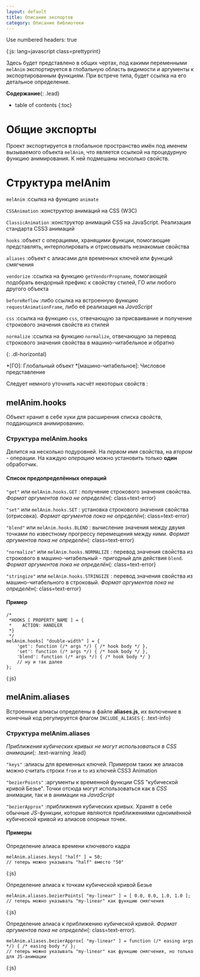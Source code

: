 ```yaml
---
layout: default
title: Описание экспортов
category: Описание библиотеки
---
```

Use numbered headers: true

{:js: lang=javascript class=prettyprint}

Здесь будет представлено в общих чертах, под какими переменными `melAnim` экспортируется в глобальную область видимости и аргументы к экспортированным функциям. 
При встрече типа, будет ссылка на его детальное определение.

**Содержание**{: .lead}

* table of contents
{:toc}

# Общие экспорты #

Проект экспортируется в глобальное пространство имён под именем вызываемого объекта `melAnim`, что является ссылкой на процедурную функцию анимирования.
К ней подмешаны несколько свойств.

# Структура melAnim #

`melAnim`
:ссылка на функцию `animate`

`CSSAnimation`
:конструктор анимаций на CSS (W3C)

`ClassicAnimation`
:конструктор анимаций CSS на JavaScript. Реализация стандарта CSS3 анимаций

`hooks`
:объект с операциями, хранящими функции, помогающие представлять, интерполировать и отрисовывать незнакомые свойства

`aliases`
:объект с алиасами для временных ключей или функций смягчения

`vendorize`
:ссылка на функцию `getVendorPropname`, помогающей подобрать вендорный префикс к свойству стилей, ГО или любого другого объекта

`beforeReflow`
:либо ссылка на встроенную функцию `requestAnimationFrame`, либо её реализация на *JavaScript*

`css`
:ссылка на функцию `css`, отвечающую за присваивание и получение строкового значения свойств из стилей

`normalize`
:ссылка на функцию `normalize`, отвечающую за перевод строкового значения свойства в машино-читабельное и обратно

{: .dl-horizontal}

*[ГО]: Глобальный объект
*[машино-читабельное]: Числовое представление

Следует немного уточнить насчёт некоторых свойств :

## melAnim.hooks ##
Объект хранит в себе хуки для расширения списка свойств, поддающихся анимированию.

### Структура melAnim.hooks ###
Делится на несколько подуровней. На *первом* имя свойства, на *втором* - операции. На каждую *операцию* можно установить только **один** обработчик.

#### Список предопределённых операций ####

`"get"` или `melAnim.hooks.GET`
: получение строкового значения свойства.  *Формат аргументов пока не определён*{: class=text-error}

`"set"` или `melAnim.hooks.SET`
: установка строкового значения свойства (отрисовка).  *Формат аргументов пока не определён*{: class=text-error}

`"blend"` или `melAnim.hooks.BLEND`
: вычисление значения между двумя точками по известному прогрессу перемещения между ними.  *Формат аргументов пока не определён*{: class=text-error}

`"normalize"` или `melAnim.hooks.NORMALIZE`
: перевод значения свойства из строкового в машино-читабельный - пригодный для действия `blend`.  *Формат аргументов пока не определён*{: class=text-error}

`"stringize"` или `melAnim.hooks.STRINGIZE`
: перевод значения свойства из машино-читабельного в строковый.  *Формат аргументов пока не определён*{: class=text-error}

#### Пример ####
    
    /*
     *HOOKS [ PROPERTY_NAME ] = {
     *    ACTION: HANDLER
     *}
     */
    melAnim.hooks[ "double-width" ] = {
        'get': function (/* args */) { /* hook body */ },
        'set': function (/* args */) { /* hook body */ },
        'blend': function (/* args */) { /* hook body */ }
        // ну и так далее
    };
    
{:js}

## melAnim.aliases ##

Встроенные алиасы определены в файле **aliases.js**, их включение в конечный код регулируется флагом `INCLUDE_ALIASES`
{: .text-info}

### Структура melAnim.aliases ###

*Приближения кубических кривых не могут использоваться в CSS анимации*{: .text-warning .lead}

`"keys"`
:алиасы для временных ключей. Примером таких же алиасов можно считать строки `from` и `to` из ключей CSS3 Animation

`"bezierPoints"`
:аргументы к временной функции CSS "кубической кривой Безье". Точки отсюда могут использоваться как в *CSS* анимации, так и в анимации на *JavaScript*

`"bezierApprox"`
:приближения кубических кривых. Хранят в себе обычные *JS*-функции, которые являются приближениями одноимённой кубической кривой из алиасов опорных точек. 

#### Примеры ####

Определение алиаса времени ключевого кадра 

    melAnim.aliases.keys[ "half" ] = 50;
    // теперь можно указывать "half" вместо "50"
{:js}

Определение алиаса к точкам кубической кривой Безье

    melAnim.aliases.bezierPoints[ "my-linear" ] = [ 0.0, 0.0, 1.0, 1.0 ];
    // теперь можно указывать "my-linear" как функцию смягчения
    
{:js}

Определение алиаса к приближению кубической кривой. *Формат аргументов пока не определён*{: class=text-error}.

    melAnim.aliases.bezierApprox[ "my-linear" ] = function (/* easing args */) { /* easing body */ };
    // теперь можно указывать "my-linear" как функцию смягчения, но только для JS-анимации

{:js}